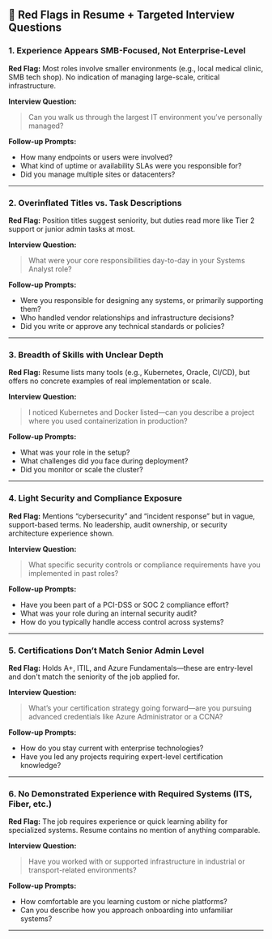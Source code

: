 ## 🚩 Red Flags in Resume + Targeted Interview Questions

### 1. **Experience Appears SMB-Focused, Not Enterprise-Level**
**Red Flag:** Most roles involve smaller environments (e.g., local medical clinic, SMB tech shop). No indication of managing large-scale, critical infrastructure.

**Interview Question:**
> Can you walk us through the largest IT environment you’ve personally managed?

**Follow-up Prompts:**
- How many endpoints or users were involved?
- What kind of uptime or availability SLAs were you responsible for?
- Did you manage multiple sites or datacenters?

---

### 2. **Overinflated Titles vs. Task Descriptions**
**Red Flag:** Position titles suggest seniority, but duties read more like Tier 2 support or junior admin tasks at most.

**Interview Question:**
> What were your core responsibilities day-to-day in your Systems Analyst role?

**Follow-up Prompts:**
- Were you responsible for designing any systems, or primarily supporting them?
- Who handled vendor relationships and infrastructure decisions?
- Did you write or approve any technical standards or policies?

---

### 3. **Breadth of Skills with Unclear Depth**
**Red Flag:** Resume lists many tools (e.g., Kubernetes, Oracle, CI/CD), but offers no concrete examples of real implementation or scale.

**Interview Question:**
> I noticed Kubernetes and Docker listed—can you describe a project where you used containerization in production?

**Follow-up Prompts:**
- What was your role in the setup?
- What challenges did you face during deployment?
- Did you monitor or scale the cluster?

---

### 4. **Light Security and Compliance Exposure**
**Red Flag:** Mentions “cybersecurity” and “incident response” but in vague, support-based terms. No leadership, audit ownership, or security architecture experience shown.

**Interview Question:**
> What specific security controls or compliance requirements have you implemented in past roles?

**Follow-up Prompts:**
- Have you been part of a PCI-DSS or SOC 2 compliance effort?
- What was your role during an internal security audit?
- How do you typically handle access control across systems?

---

### 5. **Certifications Don’t Match Senior Admin Level**
**Red Flag:** Holds A+, ITIL, and Azure Fundamentals—these are entry-level and don't match the seniority of the job applied for.

**Interview Question:**
> What’s your certification strategy going forward—are you pursuing advanced credentials like Azure Administrator or a CCNA?

**Follow-up Prompts:**
- How do you stay current with enterprise technologies?
- Have you led any projects requiring expert-level certification knowledge?

---

### 6. **No Demonstrated Experience with Required Systems  (ITS, Fiber, etc.)**
**Red Flag:** The job requires experience or quick learning ability for specialized systems. Resume contains no mention of anything comparable.

**Interview Question:**
> Have you worked with or supported infrastructure in industrial or transport-related environments?

**Follow-up Prompts:**
- How comfortable are you learning custom or niche platforms?
- Can you describe how you approach onboarding into unfamiliar systems?

---
